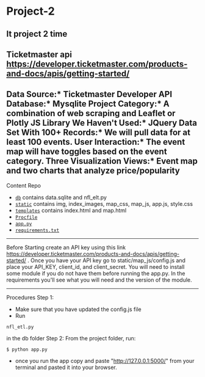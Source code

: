 # Project-2
It project 2 time
-------------------------------------------------------------------------------------------------------------------------------------------
Ticketmaster api 
https://developer.ticketmaster.com/products-and-docs/apis/getting-started/
-------------------------------------------------------------------------------------------------------------------------------------------

Data Source:* Ticketmaster Developer API
Database:* Mysqlite
Project Category:* A combination of web scraping and Leaflet or Plotly
JS Library We Haven't Used:* JQuery
Data Set With 100+ Records:* We will pull data for at least 100 events.
User Interaction:* The event map will have toggles based on the event category.
Three Visualization Views:* Event map and two charts that analyze price/popularity
-------------------------------------------------------------------------------------------------------------------------------------------
Content Repo
- [`db`](db) contains data.sqlite and nfl_elt.py
- [`static`](static) contains img, index_images, map_css, map_js, app.js, style.css
- [`templates`](templates) contains index.html and map.html
- [`Procfile`](Procfile)
- [`app.py`](app.py)
- [`requirements.txt`](requirements.txt)
----------------------------------------------------------------------------------------------------------------------------------------
Before Starting 
create an API key using this link https://developer.ticketmaster.com/products-and-docs/apis/getting-started/ .
Once you have your API key go to static/map_js/config.js and place your  API_KEY, client_id, and client_secret.
You will need to install some module if you do not have them before running the app.py. In the requirements you'll see what you will need and the version of the module.

----------------------------------------------------------------------------------------------------------------------------------------
Procedures
Step 1:
- Make sure that you have updated the config.js file
- Run
```
nfl_etl.py
``` 
in the db folder
Step 2:
From the project folder, run:
```
$ python app.py
```
- once you run the app copy and paste "http://127.0.0.1:5000/" from your terminal and pasted it into your browser.




